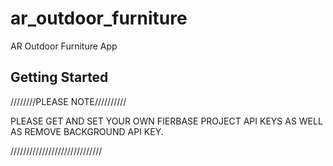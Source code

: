 # ar_outdoor_furniture

AR Outdoor Furniture App

## Getting Started

////////PLEASE NOTE//////////

PLEASE GET AND SET YOUR OWN FIERBASE PROJECT API KEYS AS WELL AS REMOVE BACKGROUND API KEY.


/////////////////////////////
